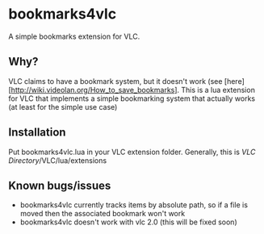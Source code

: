 # bookmarks4vlc #
A simple bookmarks extension for VLC.

## Why? ##
VLC claims to have a bookmark system, but it doesn't work (see [here][http://wiki.videolan.org/How_to_save_bookmarks]. This is a lua extension for VLC that implements a simple bookmarking system that actually works (at least for the simple use case)

## Installation ##
Put bookmarks4vlc.lua in your VLC extension folder. Generally, this is _VLC Directory_/VLC/lua/extensions

## Known bugs/issues ##
* bookmarks4vlc currently tracks items by absolute path, so if a file is moved then the associated bookmark won't work
* bookmarks4vlc doesn't work with vlc 2.0 (this will be fixed soon)

